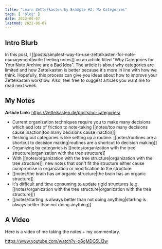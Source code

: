 ```yaml
---
title: "Learn Zettelkasten by Example #2: No Categories"
tags: [ "blog" ]
date: 2022-06-07
lastmod: 2022-06-07
---
```

## Intro Blurb
In this post, I [[posts/simplest-way-to-use-zettelkasten-for-note-management|write fleeting notes]] on an article titled "Why Categories for Your Note Archive are a Bad Idea". The article is about why categories are limited and how Zettelkasten is better because it's more in line with how we think. Hopefully, this process can give you ideas about how to improve your Zettelkasten workflow. Also, feel free to suggest articles you want me to read next week.

## My Notes
**Article Link:** https://zettelkasten.de/posts/no-categories/

- Current organization techniques require you to make many decisions which add lots of friction to note-taking [[notes/too many decisions cause inaction|too many decisions cause inaction]]
- fleshing out categories is like setting up a routine. [[notes/routines are a shortcut to decision making|routines are a shortcut to decision making]]
- Organizing by categories is [[notes/organization with the tree structure|organization with the tree structure]]
- With [[notes/organization with the tree structure|organization with the tree structure]], new notes that don't fit the structure either cause compromise in organization or modification to the structure
- [[notes/the brain has an organic structure|the brain has an organic structure]]
- it's difficult and time consuming to update rigid structures (e.g. [[notes/organization with the tree structure|organization with the tree structure]])
- [[notes/starting is always better than not doing anything|starting is always better than not doing anything]]

## A Video
Here is a video of me taking the notes + my commentary.

https://www.youtube.com/watch?v=x6gMDQ5Ll3w







